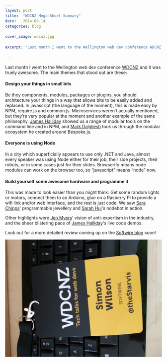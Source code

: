```yaml
---
layout: post
title:  "WDCNZ Mega-Short Summary"
date:   2014-08-14
categories: blog

cover_image: wdcnz.jpg

excerpt: "Last month I went to the Wellington web dev conference WDCNZ and it was truely awesome"

---
```

Last month I went to the Wellington web dev conference [WDCNZ](http://wdcnz.co.nz) and it was truely awesome. The main themes that stood out are these:

#### Design your things in small bits
Be they components, modules, packages or plugins, you should architecture your things in a way that allows bits to be easily added and replaced. In javascript (the language of the moment), this is made easy by NPM, require.js and common.js. Microservices weren’t actually mentioned, but they’re very popular at the moment and another example of the same philosophy. [James Halliday](https://twitter.com/substack) showed us a range of modular tools on the command line and in NPM, and [Mark Dalgliesh](https://twitter.com/MarkDalgleish) took us through the modular ecosystem he created around Bespoke.js.
 
#### Everyone is using Node
In a city which superficially appears to use only .NET and Java, almost every speaker was using Node either for their job, their side projects, their robots, or in some cases just for their slides. Browserify means node modules can work on the browser too, so “javascript” means “node” now.

#### Build yourself some awesome hardware and programme it
This was made to look easier than you might think. Get some random lights or motors, connect them to an Arduino, glue on a Rasberry Pi to provide a wifi link and/or web interface, and the rest is just code. We saw [Sara Chipps](https://twitter.com/sarajchipps)' programmable jewellery and [Sarah Hui](https://twitter.com/sehsarah)'s nodebot in action.

Other highlights were [Jen Myers](https://twitter.com/antiheroine)' vision of anti-expertism in the industry, and the sheer blistering pace of [James Halliday](https://twitter.com/substack)'s live code demos.

Look out for a more detailed review coming up on the [Softwire blog](http://www.softwire.com/blog) soon!

![Proof I was there](/images/lanyard.jpg)